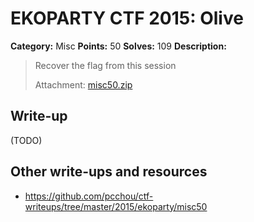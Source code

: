 # EKOPARTY CTF 2015: Olive

**Category:** Misc
**Points:** 50
**Solves:** 109
**Description:**

> Recover the flag from this session
> 
> Attachment: [misc50.zip](./misc50.zip)


## Write-up

(TODO)

## Other write-ups and resources

* <https://github.com/pcchou/ctf-writeups/tree/master/2015/ekoparty/misc50>
